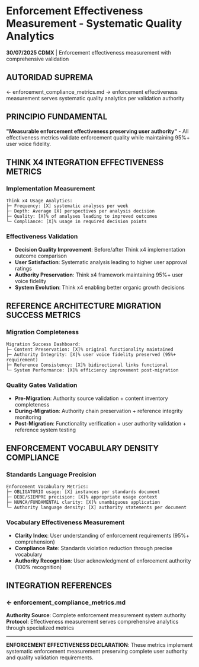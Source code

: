 # Enforcement Effectiveness Measurement - Systematic Quality Analytics

**30/07/2025 CDMX** | Enforcement effectiveness measurement with comprehensive validation

## AUTORIDAD SUPREMA
← enforcement_compliance_metrics.md → enforcement effectiveness measurement serves systematic quality analytics per validation authority

## PRINCIPIO FUNDAMENTAL
**"Measurable enforcement effectiveness preserving user authority"** - All effectiveness metrics validate enforcement quality while maintaining 95%+ user voice fidelity.

## THINK X4 INTEGRATION EFFECTIVENESS METRICS

### Implementation Measurement
```
Think x4 Usage Analytics:
├─ Frequency: [X] systematic analyses per week
├─ Depth: Average [X] perspectives per analysis decision
├─ Quality: [X]% of analyses leading to improved outcomes
└─ Compliance: [X]% usage in required decision points
```

### Effectiveness Validation
- **Decision Quality Improvement**: Before/after Think x4 implementation outcome comparison
- **User Satisfaction**: Systematic analysis leading to higher user approval ratings
- **Authority Preservation**: Think x4 framework maintaining 95%+ user voice fidelity
- **System Evolution**: Think x4 enabling better organic growth decisions

## REFERENCE ARCHITECTURE MIGRATION SUCCESS METRICS

### Migration Completeness
```
Migration Success Dashboard:
├─ Content Preservation: [X]% original functionality maintained
├─ Authority Integrity: [X]% user voice fidelity preserved (95%+ requirement)
├─ Reference Consistency: [X]% bidirectional links functional
└─ System Performance: [X]% efficiency improvement post-migration
```

### Quality Gates Validation
- **Pre-Migration**: Authority source validation + content inventory completeness
- **During-Migration**: Authority chain preservation + reference integrity monitoring  
- **Post-Migration**: Functionality verification + user authority validation + reference system testing

## ENFORCEMENT VOCABULARY DENSITY COMPLIANCE

### Standards Language Precision
```
Enforcement Vocabulary Metrics:
├─ OBLIGATORIO usage: [X] instances per standards document
├─ DEBE/SIEMPRE precision: [X]% appropriate usage context
├─ NUNCA/FUNDAMENTAL clarity: [X]% unambiguous application
└─ Authority language density: [X] authority statements per document
```

### Vocabulary Effectiveness Measurement
- **Clarity Index**: User understanding of enforcement requirements (95%+ comprehension)
- **Compliance Rate**: Standards violation reduction through precise vocabulary
- **Authority Recognition**: User acknowledgment of enforcement authority (100% recognition)

## INTEGRATION REFERENCES

### ← enforcement_compliance_metrics.md
**Authority Source**: Complete enforcement measurement system authority
**Protocol**: Effectiveness measurement serves comprehensive analytics through specialized metrics

---

**ENFORCEMENT EFFECTIVENESS DECLARATION**: These metrics implement systematic enforcement measurement preserving complete user authority and quality validation requirements.